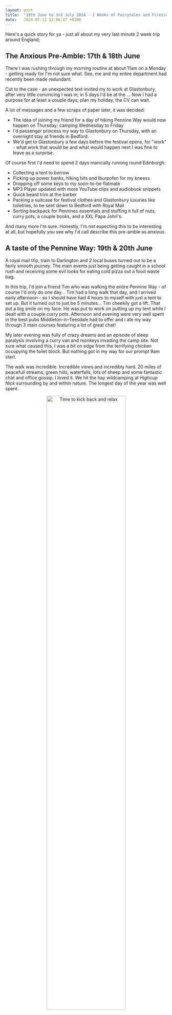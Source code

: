 ```yaml
---
layout: post
title:  "19th June to 3rd July 2024 - 2 Weeks of Fairytales and Firesides"
date:   2024-07-12 12:06:47 +0100
---
```


Here's a quick story for ya - just all about my very last minute 2 week trip around England; <STUFF GOES HERE>

## The Anxious Pre-Amble: 17th & 18th June

There I was rushing through my morning routine at about 11am on a Monday - getting ready for I'm not sure what. See, me and my entire department had recently been made redundant.

Cut to the case - an unexpected text invited my to work at Glastonbury, after very little convincing I was in; in 5 days I'd be at the <festival desc here>... Now I had a purpose for at least a couple days; plan my holiday, the CV can wait.

A lot of messages and a few scraps of paper later, it was decided:

- The idea of joining my friend for a day of hiking Pennine Way would now happen on Thursday; camping Wednesday to Friday
- I'd passenger princess my way to Glastonbury on Thursday, with an overnight stay at friends in Bedford.
- We'd get to Glastonbury a few days before the festival opens, for "work" - what *work* that would be and what would happen next I was fine to leave as a surprise.

Of course first I'd need to spend 2 days manically running round Edinburgh:

- Collecting a tent to borrow
- Picking up power banks, hiking bits and Iburpofen for my kneess
- Dropping off some keys to my soon-to-be flatmate
- MP3 Player updated with more YouTube clips and audiobook snippets
- Quick beard trim at the barber
- Packing a suitcase for festival clothes and Glastonbury luxuries like toiletries, to be sent down to Bedford with Royal Mail
- Sorting backpack for Pennines essentials and stuffing it full of nuts, curry pots, a couple books, and a XXL Papa John's.

And many more I'm sure. Honestly, I'm not expecting this to be interesting at all, but hopefully you see why I'd call describe this pre-amble as *anxious*.

## A taste of the Pennine Way: 19th & 20th June

A royal mail trip, train to Darlington and 2 local buses turned out to be a fairly smooth journey. The main events just being getting caught in a school rush and receiving some evil looks for eating cold pizza out a food waste bag.

In this trip, I'd join a friend Tim who was walking the entire Pennine Way - of course I'd only do one day. <CHANGE THIS SHIT>. 
Tim had a long walk that day, and I arrived early afternoon - so I should have had 4 hours to myself with just a tent to set up. But it turned out to just be 5 minutes... Tim cheekily got a lift. That put a big smile on my face. He was put to work on putting up my tent while I dealt with a couple curry pots.
Afternoon and evening were very well spent in the best pubs Middleton-in-Teesdale had to offer and I ate my way through 3 main courses featuring a lot of great chat!

My later evening was fully of crazy dreams and an episode of sleep paralysis involving a curry van and monkeys invading the camp site. Not sure what caused this, I was a bit on edge from the terrifying chicken occupying the toilet block. But nothing got in my way for our prompt 9am start.

The walk was incredible. Incredible views and incredibly hard. 20 miles of peacefull streams, green hills, waterfalls, lots of sheep and some fantastic chat and office gossip. I loved it. We hit the hay wildcamping at *Highcup Nick* surrounding by and within nature. The longest day of the year was well spent.

<div style="text-align: center;">
    <img src="\assets\imgs\gallery\IMG_20240620_192850.jpg" alt="Time to kick back and relax" width="70%"/>
</div>

## Another change of scenery: 21st & 22nd June

We walked a few miles into Dufton and at our rendezvous point cafe where Sam joined us. We stayed for some tea and scran, caught up with life, and I was into Sam's car and my hiking boots were off. I was very greatful for Sam driving an hour and a half out of his way to pick up and take us to my home town of Bedford.

Despite our plan, we stopped off in my regular Bedford pub where I used to work. We met some friends of mine, had lots of food and drinks, and stayed the night. The next day featured a supermarket trip for a weeks worth of drinks and snacks, anoter cafe stop, a bit of a roadtrip, and then we were there - Glastonbury.

First things first was an intense amount of faff. We met some of the crew who were in a frantic state as a few things went wrong and we were stuck in what felt like the river-crossing riddle with a fox, a chicken, and some grain... Resolved eventually by sneaking a few crew members in and leaving a car behind for a day. I still don't really understand it.

We were in and it was only late afternoon. We found our commune, set up our tents, met some more crew, explored the empty festival and I spent the evening sat around the fire meeting some extraordinary people.

## The Underground Irish Piano Bar: 23rd - 25th June

I didn't learn much about what I'd be doing before arriving, and it wasn't clear even 2 days after arriving. But I was to be part of the *The Irish Underground Piano Bar*:

- This is a hidden stage at Glastonbury Music Festival which has been going on for over 20 years now.
- The entertainment consists of a <better word for mix> of music, poetry, theatre, and anything Irish. Many acts are booked, but open mic contributions inevitably appear too - even I could be offered!
- The stage itself is hidden in the forest; a big hole in the ground with a make shift stage and seats made from logs, covered by a blacked out wooden ceiling and lit by hanging candles.
- The stage seats about 60 people, but every year word travels fast about a hidden stage and there can be queues lasting for hours to try and get one of these magic seats.
- Our location was secret; no one is permitted to tell others about this and if asked - we'd be encouraged to lie.

On that note, considering it's so hidden I really shouldn't be blogging about this... Just do an internet search about this.

Anyway - I'd be a generic dogsbody, filling in where needed for maybe a couple hours a day to help build the stage and maybe be pulled in as a bouncer when we open. These two days were spent living live on the slow. Sleeping well, spending the days reading, chatting, chilling, and spending the evenings by the fireside. I did maybe an hour of work in this time; patching holes in a wall. It almost sounds wholesome.

The fireside chats were an experience. It would be a thunder storm of excentric stories and improntu Irish folk songs, including a certain man who I shall call *Irish Buck* jumping with joy at telling his own stories, riddles, and jokes. There was me between it all pointlessly trying to have a normal conversation. I was even once on the hearing end of a haunting redention of the Pied Piper story featuring slavery, child traficking, and opium... And that was at 11am when I was looking for work. I quite enjoyed this life.

## The Music Arrives: 26th & 27th June

Wednesday is when the gates open and the festival starts. So I made the most out of it and I was floating through music stages, continuing random odd jobs, chilling, more music, more drinks, parties, fireside chilling, music and repeat - in no particular order. We even met Steve Angello's manager and a fairly big name producer in the mix of all this, while taking shade under a recycled plastic turtle. It was so strange seeing our peaceful greenhills and <decor???> now being swarmed with people and parties. 

I saw the following acts


I've got a lot of love for <music acts who I saw>. I was keeping to my policy of <blah blah blah staying away from mainstage>.

- The people and the music arrive
- Some music going on
- Meeting the people under the turtle
- Opening ceremony
- Music, work, chill, music, fireside, music, repeat. In no particular order.

## The Hole Opens: 28th - 30th June

I can summarise the hole three very short videos.

<div style="text-align: center;">

<video height="360" controls>
  <source src="\assets\vids\VID_20240629_010000.mp4" type="video/mp4">
  Your browser does not support the video tag.
</video>

<video height="360" controls>
  <source src="\assets\vids\VID_20240629_011438.mp4" type="video/mp4">
  Your browser does not support the video tag.
</video>

<video height="360" controls>
  <source src="\assets\vids\VID_20240630_050614.mp4" type="video/mp4">
  Your browser does not support the video tag.
</video>

</div>


At this point the compost toilets were worryingly full.

## Slowly Back to Thistle 1st & 2nd July